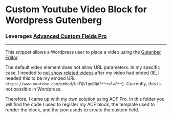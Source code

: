 # Custom Youtube Video Block for Wordpress Gutenberg
### Leverages [Advanced Custom Fields Pro]()
***

This snippet allows a Wordpress user to place a video using the [Gutenber Editor](https://wordpress.org/gutenberg/).

The default video element does not allow URL parameters. In my specific case, I needed to [not show related videos](https://developers.google.com/youtube/player_parameters#rel) after my video had ended (IE, I needed this to be my embed URL `https://www.youtube.com/embed/UnTQVlqmDQ0?**rel=0**`). Currently, this is not possible in Wordpress.

Therefore, I came up with my own solution using ACF Pro. In this folder you will find the code I used to register my ACF block, the template used to render the block, and the json useds to create the custom field.